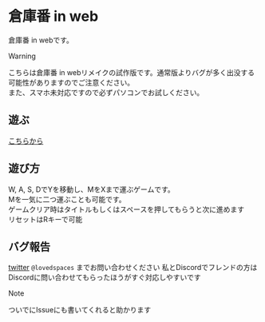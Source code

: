 # 倉庫番 in web
倉庫番 in webです。

> [!WARNING]
> こちらは倉庫番 in webリメイクの試作版です。通常版よりバグが多く出没する可能性がありますのでご注意ください。  
> また、スマホ未対応ですので必ずパソコンでお試しください。

## 遊ぶ
[こちらから](https://lovespaces.github.io/sokoban_in_web/)

## 遊び方
W, A, S, DでYを移動し、MをXまで運ぶゲームです。  
Mを一気に二つ運ぶことも可能です。  
ゲームクリア時はタイトルもしくはスペースを押してもらうと次に進めます  
リセットはRキーで可能

## バグ報告
[twitter](https://twitter.com/lovedspaces) `@lovedspaces` までお問い合わせください
私とDiscordでフレンドの方はDiscordに問い合わせてもらったほうがすぐ対応しやすいです
> [!NOTE]
> ついでにIssueにも書いてくれると助かります

